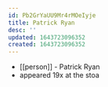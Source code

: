 ```yaml
---
id: Pb2GrYaUU9Mr4rMOeIyje
title: Patrick Ryan
desc: ''
updated: 1643723096352
created: 1643723096352
---
```



- [[person]] - Patrick Ryan
- appeared 19x at the stoa
